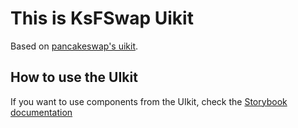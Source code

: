 # This is KsFSwap Uikit
Based on [pancakeswap's uikit](https://www.npmjs.com/package/@pancakeswap-libs/uikit).
 
## How to use the UIkit

If you want to use components from the UIkit, check the [Storybook documentation](https://pancakeswap.github.io/pancake-uikit/)

